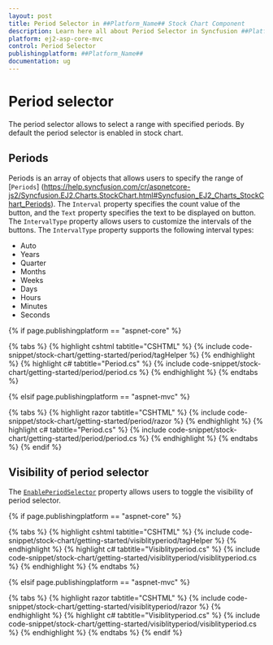 ```yaml
---
layout: post
title: Period Selector in ##Platform_Name## Stock Chart Component
description: Learn here all about Period Selector in Syncfusion ##Platform_Name## Stock Chart component and more.
platform: ej2-asp-core-mvc
control: Period Selector
publishingplatform: ##Platform_Name##
documentation: ug
---
```



# Period selector

The period selector allows to select a range with specified periods. By default the period selector is enabled in stock chart.

## Periods

<!-- markdownlint-disable MD034 -->

Periods is an array of objects that allows users to specify the range of [`Periods`] (https://help.syncfusion.com/cr/aspnetcore-js2/Syncfusion.EJ2.Charts.StockChart.html#Syncfusion_EJ2_Charts_StockChart_Periods). The `Interval` property specifies the count value of the button, and the `Text` property specifies the text to be displayed on button. The `IntervalType` property allows users to customize the intervals of the buttons. The `IntervalType` property supports the following interval types:

* Auto
* Years
* Quarter
* Months
* Weeks
* Days
* Hours
* Minutes
* Seconds

{% if page.publishingplatform == "aspnet-core" %}

{% tabs %}
{% highlight cshtml tabtitle="CSHTML" %}
{% include code-snippet/stock-chart/getting-started/period/tagHelper %}
{% endhighlight %}
{% highlight c# tabtitle="Period.cs" %}
{% include code-snippet/stock-chart/getting-started/period/period.cs %}
{% endhighlight %}
{% endtabs %}

{% elsif page.publishingplatform == "aspnet-mvc" %}

{% tabs %}
{% highlight razor tabtitle="CSHTML" %}
{% include code-snippet/stock-chart/getting-started/period/razor %}
{% endhighlight %}
{% highlight c# tabtitle="Period.cs" %}
{% include code-snippet/stock-chart/getting-started/period/period.cs %}
{% endhighlight %}
{% endtabs %}
{% endif %}



## Visibility of period selector

The [`EnablePeriodSelector`](https://help.syncfusion.com/cr/aspnetcore-js2/Syncfusion.EJ2.Charts.StockChart.html#Syncfusion_EJ2_Charts_StockChart_EnablePeriodSelector) property allows users to toggle the visibility of period selector.

{% if page.publishingplatform == "aspnet-core" %}

{% tabs %}
{% highlight cshtml tabtitle="CSHTML" %}
{% include code-snippet/stock-chart/getting-started/visiblityperiod/tagHelper %}
{% endhighlight %}
{% highlight c# tabtitle="Visiblityperiod.cs" %}
{% include code-snippet/stock-chart/getting-started/visiblityperiod/visiblityperiod.cs %}
{% endhighlight %}
{% endtabs %}

{% elsif page.publishingplatform == "aspnet-mvc" %}

{% tabs %}
{% highlight razor tabtitle="CSHTML" %}
{% include code-snippet/stock-chart/getting-started/visiblityperiod/razor %}
{% endhighlight %}
{% highlight c# tabtitle="Visiblityperiod.cs" %}
{% include code-snippet/stock-chart/getting-started/visiblityperiod/visiblityperiod.cs %}
{% endhighlight %}
{% endtabs %}
{% endif %}

